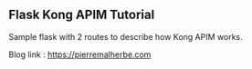 ## Flask Kong APIM Tutorial

Sample flask with 2 routes to describe how Kong APIM works.

Blog link : https://pierremalherbe.com